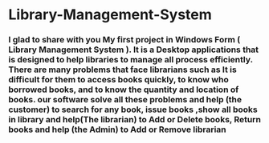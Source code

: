  <h1>Library-Management-System</h1> 
<h3>
I glad to share with you My first project in Windows Form 
( Library Management  System ).
It is a Desktop applications that is designed to help libraries to manage all process  efficiently. There are many problems that face librarians such as It is difficult for them to access books quickly, to know who borrowed books, and to know the quantity and location of books. our software solve all these problems and help (the customer) to search for any book, issue books ,show all books in library and help(The librarian) to Add or Delete books, Return books and help (the Admin) to Add or Remove librarian
</h3>
